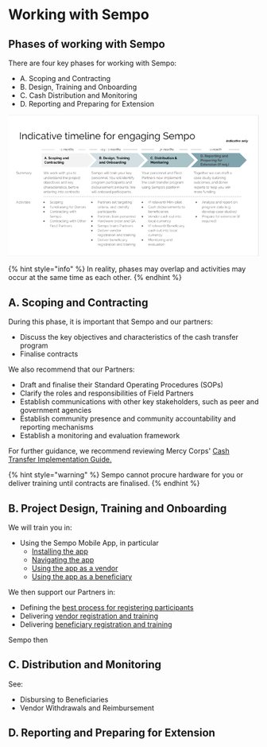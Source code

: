 # Working with Sempo

## Phases of working with Sempo

There are four key phases for working with Sempo:

* A. Scoping and Contracting
* B. Design, Training and Onboarding
* C. Cash Distribution and Monitoring
* D. Reporting and Preparing for Extension

![](.gitbook/assets/image%20%2812%29.png)

{% hint style="info" %}
 In reality, phases may overlap and activities may occur at the same time as each other. 
{% endhint %}

## A. Scoping and Contracting 

During this phase, it is important that Sempo and our partners:

* Discuss the key objectives and characteristics of the cash transfer program 
* Finalise contracts

We also recommend that our Partners:

* Draft and finalise their Standard Operating Procedures \(SOPs\)
* Clarify the roles and responsibilities of Field Partners 
* Establish communications with other key stakeholders, such as peer and government agencies
* Establish community presence and community accountability and reporting mechanisms  
* Establish a monitoring and evaluation framework 

For further guidance, we recommend reviewing Mercy Corps' [Cash Transfer Implementation Guide. ](https://www.mercycorps.org/sites/default/files/2019-11/CashTransferImplementationGuide.pdf)

{% hint style="warning" %}
Sempo cannot procure hardware for you or deliver training until contracts are finalised.
{% endhint %}

## B. Project Design, Training and Onboarding 

We will train you in:

* Using the Sempo Mobile App, in particular
  * [Installing the app](mobile-app/installing-android-devices-with-the-sempo-app.md)
  * [Navigating the app](mobile-app/app-navigation.md)
  * [Using the app as a vendor](mobile-app/using-the-app-as-a-vendor.md)
  * [Using the app as a beneficiary](mobile-app/using-the-app-as-a-beneficiary.md)

We then support our Partners in:

* Defining the [best process for registering participants](enrolling-vendors/how-to-register-participants.md)
* Delivering [vendor registration and training](enrolling-vendors/quick-overview-of-enrolling-vendors/)
* Delivering [beneficiary registration and training ](enrolling-vendors/overview-of-registering-beneficiaries/)

Sempo then

## C. Distribution and Monitoring 



See:

* Disbursing to Beneficiaries
* Vendor Withdrawals and Reimbursement



## D. Reporting and Preparing for Extension



 









